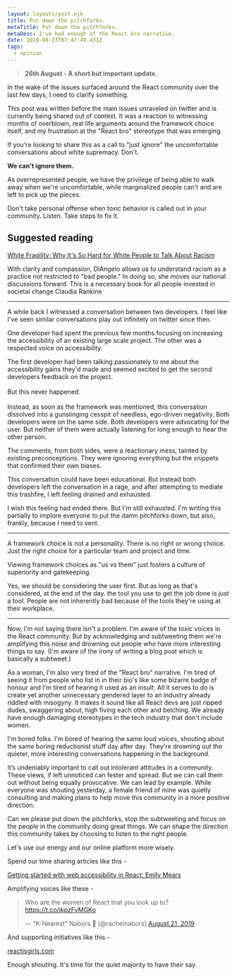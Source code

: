 ```yaml
---
layout: layouts/post.njk
title: Put down the pitchforks.
metaTitle: Put down the pitchforks.
metaDesc: I've had enough of the React bro narrative.
date: 2019-08-23T07:47:49.431Z
tags:
  - opinion
---
```

> **26th August - A short but important update.**

In the wake of the issues surfaced around the React community over the last few days, I need to clarify something.

This post was written before the main issues unraveled on twitter and is currently being shared out of context. It was a reaction to witnessing months of overblown, real life arguments around the framework choice itself, and my frustration at the "React bro" stereotype that was emerging.

If you're looking to share this as a call to "just ignore" the uncomfortable conversations about white supremacy. Don't.

**We can't ignore them.**

As overrepresented people, we have the privilege of being able to walk away when we're uncomfortable, while marginalized people can't and are left to pick up the pieces.

Don't take personal offense when toxic behavior is called out in your community. Listen. Take steps to fix it.

## Suggested reading



[White Fragility: Why It's So Hard for White People to Talk About Racism](https://www.amazon.co.uk/White-Fragility-People-About-Racism/dp/0141990562/ref=sr_1_1?adgrpid=63360820236&gclid=EAIaIQobChMI4LLV3aih5AIVguFRCh1XJAprEAAYAiAAEgLLs_D_BwE&hvadid=317560218377&hvdev=c&hvlocphy=9045162&hvnetw=g&hvpos=1t2&hvqmt=e&hvrand=5133184283976352269&hvtargid=kwd-652158945522&hydadcr=24428_1748934&keywords=white+fragility+books&qid=1566849367&s=gateway&sr=8-1)

With clarity and compassion, DiAngelo allows us to understand racism as a practice not restricted to "bad people." In doing so, she moves our national discussions forward. This is a necessary book for all people invested in societal change Claudia Rankine

- - -

A while back I witnessed a conversation between two developers. I feel like I've seen similar conversations play out infinitely on twitter since then. 

One developer had spent the previous few months focusing on increasing the accessibility of an existing large scale project. The other was a respected voice on accessibility.

The first developer had been talking passionately to me about the accessibility gains they'd made and seemed excited to get the second developers feedback on the project. \
\
But this never happened. \
\
Instead, as soon as the framework was mentioned, this conversation dissolved into a gunslinging cesspit of needless, ego-driven negativity. Both developers were on the same side. Both developers were advocating for the user. But neither of them were actually listening for long enough to hear the other person.

The comments, from both sides, were a reactionary mess, tainted by existing preconceptions. They were ignoring everything but the snippets that confirmed their own biases.

This conversation could have been educational. But instead both developers left the conversation in a rage, and after attempting to mediate this trashfire, I left feeling drained and exhausted.

I wish this feeling had ended there. But I'm still exhausted. I'm writing this partially to implore everyone to put the damn pitchforks down, but also, frankly, because I need to vent.

- - -

A framework choice is not a personality. There is no right or wrong choice. Just the right choice for a particular team and project and time. 

Viewing framework choices as "us vs them" just fosters a culture of superiority and gatekeeping.

Yes, we should be considering the user first. But as long as that's considered, at the end of the day. the tool you use to get the job done is just a tool. People are not inherently bad because of the tools they're using at their workplace.

- - -

Now, I'm not saying there isn't a problem. I'm aware of the toxic voices in the React community. But by acknowledging and subtweeting them we're amplifying this noise and drowning out people who have more interesting things to say. 
(I'm aware of the irony of writing a blog post which is basically a subtweet.)

As a woman, I'm also very tired of the "React bro" narrative. I'm tired of seeing it from people who list in in their bio's like some bizarre badge of honour and I'm tired of hearing it used as an insult. 
All it serves to do is create yet another unnecessary gendered layer to an industry already riddled with misogyny. It makes it sound like all React devs are just ripped dudes, swaggering about, high fiving each other and belching. We already have enough damaging stereotypes in the tech industry that don't include women.

I'm bored folks. I'm bored of hearing the same loud voices, shouting about the same boring reductionist stuff day after day. They're drowning out the quieter, more interesting conversations happening in the background.

It’s undeniably important to call out intolerant attitudes in a community. These views, if left unnoticed can fester and spread. But we can call them out without being equally provocative. We can lead by example. While everyone was shouting yesterday, a female friend of mine was quietly consulting and making plans to help move this community in a more positive direction.

Can we please put down the pitchforks, stop the subtweeting and focus on the people in the community doing great things. We can shape the direction this community takes by choosing to listen to the right people.

Let's use our energy and our online platform more wisely. 

Spend our time sharing articles like this -

[Getting started with web accessibility in React: Emily Mears](https://medium.com/@emilymears/getting-started-with-web-accessibility-in-react-9e591fdb0d52)

Amplifying voices like these -

<blockquote class="twitter-tweet"><p lang="en" dir="ltr">Who are the women of React that you look up to? <a href="https://t.co/ikpzFyMGKo">https://t.co/ikpzFyMGKo</a></p>&mdash; “K-Nearest” Nabors 💙 (@rachelnabors) <a href="https://twitter.com/rachelnabors/status/1164087457064849408?ref_src=twsrc%5Etfw">August 21, 2019</a></blockquote> <script async src="https://platform.twitter.com/widgets.js" charset="utf-8"></script>

And supporting initiatives like this -

[reactjsgirls.com](https://reactjsgirls.com)

Enough shouting.
It's time for the quiet majority to have their say.
